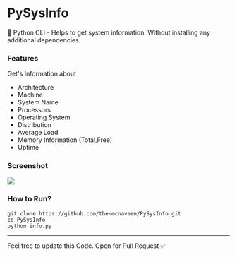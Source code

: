 # PySysInfo

🐍 Python CLI - Helps to get system information. Without installing any additional dependencies.

### Features
Get's Information about
- Architecture
- Machine
- System Name
- Processors
- Operating System
- Distribution
- Average Load
- Memory Information (Total,Free)
- Uptime

### Screenshot
![](https://raw.githubusercontent.com/the-mcnaveen/PySysInfo/master/screenshot.png)

### How to Run?

`git clone https://github.com/the-mcnaveen/PySysInfo.git` <br>
`cd PySysInfo` <br>
`python info.py`

<hr>
Feel free to update this Code. Open for Pull Request ✅
